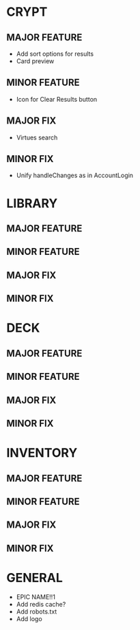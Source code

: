 # CRYPT
## MAJOR FEATURE
* Add sort options for results
* Card preview
## MINOR FEATURE
* Icon for Clear Results button
## MAJOR FIX
* Virtues search
## MINOR FIX
* Unify handleChanges as in AccountLogin

# LIBRARY
## MAJOR FEATURE
## MINOR FEATURE
## MAJOR FIX
## MINOR FIX


# DECK
## MAJOR FEATURE
## MINOR FEATURE
## MAJOR FIX
## MINOR FIX

# INVENTORY
## MAJOR FEATURE
## MINOR FEATURE
## MAJOR FIX
## MINOR FIX

# GENERAL
* EPIC NAME!!1
* Add redis cache?
* Add robots.txt
* Add logo
